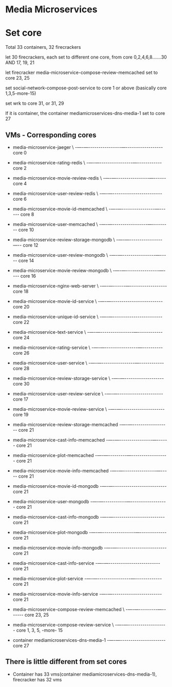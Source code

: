 # Media Microservices
# Set core
Total 33 containers, 32 firecrackers

let 30 firecrackers, each set to different one core, from core 0,2,4,6,8…….30 AND 17, 19, 21

let firecracker media-microservice-compose-review-memcached set to core 23, 25

set social-network-compose-post-service to core 1 or above (basically core 1,3,5-more-15)

set wrk to core 31, or 31, 29

If it is container, the container mediamicroservices-dns-media-1 set to core 27

## VMs - Corresponding cores
* media-microservice-jaeger \ -—-—----------------—------------------ core 0
* media-microservice-rating-redis \ -—-—----------------—------------ core 2
* media-microservice-movie-review-redis \ -—-—----------------—------ core 4
* media-microservice-user-review-redis \ -—-—------------------------ core 6
* media-microservice-movie-id-memcached \ -—-—----------------—------ core 8
* media-microservice-user-memcached \ -—-—-----------------—--------- core 10
* media-microservice-review-storage-mongodb \ -—-—----------------—-- core 12
* media-microservice-user-review-mongodb \ -—-—----------------—----- core 14
* media-microservice-movie-review-mongodb \ -—-—----------------—---- core 16
* media-microservice-nginx-web-server \ -—-—------—------------------ core 18
* media-microservice-movie-id-service \ -—-—------------------------- core 20
* media-microservice-unique-id-service \ -—-—------------------------ core 22
* media-microservice-text-service \ -—-—----------------—------------ core 24
* media-microservice-rating-service \ -—-—----------------—---------- core 26
* media-microservice-user-service \ -—-—----------------—------------ core 28
* media-microservice-review-storage-service \ -—-—------------------- core 30

* media-microservice-user-review-service \ -—-—---------------------- core 17
* media-microservice-movie-review-service \ -—-—--------------------- core 19

* media-microservice-review-storage-memcached  -—-—------------------ core 21
* media-microservice-cast-info-memcached  -—-—----------------—------ core 21
* media-microservice-plot-memcached  -—-—---------—------------------ core 21
* media-microservice-movie-info-memcached  -—-—----------------—----- core 21
* media-microservice-movie-id-mongodb  -—-—-------------------------- core 21
* media-microservice-user-mongodb  -—-—-----------—------------------ core 21
* media-microservice-cast-info-mongodb  -—-—------------------------- core 21
* media-microservice-plot-mongodb  -—-—----------------—------------- core 21
* media-microservice-movie-info-mongodb  -—-—------------------------ core 21
* media-microservice-cast-info-service  -—-—------------------------- core 21
* media-microservice-plot-service  -—-—----------------—------------- core 21
* media-microservice-movie-info-service  -—-—------------------------ core 21

* media-microservice-compose-review-memcached \ -—-—---------—------- core 23, 25

* media-microservice-compose-review-service \ -—-—------------------- core 1, 3, 5, -more- 15

* container mediamicroservices-dns-media-1 -—-—---------------------- core 27

## There is little different from set cores
- Container has 33 vms(container mediamicroservices-dns-media-1), firecracker has 32 vms